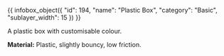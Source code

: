 {{ infobox_object({
	"id": 194,
	"name": "Plastic Box",
	"category": "Basic",
	"sublayer_width": 15
}) }}

A plastic box with customisable colour.

**Material:** Plastic, slightly bouncy, low friction.